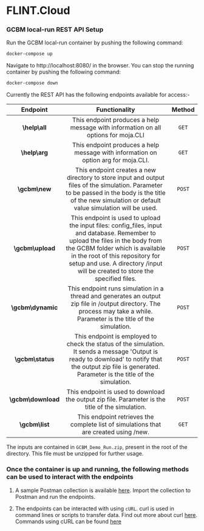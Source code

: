 # FLINT.Cloud
 
### GCBM local-run REST API Setup  
 
Run the GCBM local-run container by pushing the following command:

```bash
docker-compose up
```

Navigate to http://localhost:8080/ in the browser. You can stop the running container by pushing the following command:

```bash
docker-compose down
```

Currently the REST API has the following endpoints available for access:-
 
|      Endpoint     | Functionality | Method | 
| :----------------: | :----------------: | :----------------: | 
|   **\help\all**    | This endpoint produces a help message with information on all options for moja.CLI | `GET`
|   **\help\arg**    |  This endpoint produces a help message with information on option arg for moja.CLI. | `GET`
|   **\gcbm\new**    |  This endpoint creates a new directory to store input and output files of the simulation. Parameter to be passed in the body is the title of the new simulation or default value simulation will be used.   | `POST` |
|  **\gcbm\upload**  | This endpoint is used to upload the input files: config_files, input and database. Remember to upload the files in the body from the GCBM folder which is available in the root of this repository for setup and use. A directory /input will be created to store the specified files. | `POST` |
| **\gcbm\dynamic**  |  This endpoint runs simulation in a thread and generates an output zip file in /output directory. The process may take a while. Parameter is the title of the simulation. | `POST` |
|  **\gcbm\status**  | This endpoint is employed to check the status of the simulation. It sends a message 'Output is ready to download' to notify that the output zip file is generated. Parameter is the title of the simulation. | `POST`
|  **\gcbm\download**  | This endpoint is used to download the output zip file. Parameter is the title of the simulation. | `POST`
|  **\gcbm\list**  | This endpoint retrieves the complete list of simulations that are created using /new.  | `GET`

The inputs are contained in `GCBM_Demo_Run.zip`, present in the root of the directory. This file must be unzipped for further usage.

<h3> Once the container is up and running, the following methods can be used to interact with the endpoints </h3>

1. A sample Postman collection is available [here](https://github.com/nynaalekhya/FLINT.Cloud/blob/local-gcbm-run/rest_local_run/local_run.postman_collection). Import the collection to Postman and run the endpoints.

2. The endpoints can be interacted with using `cURL`. 
curl is used in command lines or scripts to transfer data. Find out more about curl [here](https://curl.se/). Commands using cURL can be found [here](curl.md)

